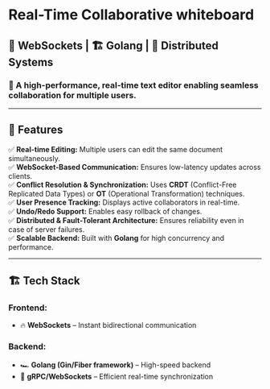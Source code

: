 # Real-Time Collaborative whiteboard
## 📡 WebSockets | 🏗️ Golang | 🔗 Distributed Systems  

### 🚀 A high-performance, real-time text editor enabling seamless collaboration for multiple users.  

---

## 🌟 Features  

✅ **Real-time Editing:** Multiple users can edit the same document simultaneously.  
✅ **WebSocket-Based Communication:** Ensures low-latency updates across clients.  
✅ **Conflict Resolution & Synchronization:** Uses **CRDT** (Conflict-Free Replicated Data Types) or **OT** (Operational Transformation) techniques.  
✅ **User Presence Tracking:** Displays active collaborators in real-time.  
✅ **Undo/Redo Support:** Enables easy rollback of changes.  
✅ **Distributed & Fault-Tolerant Architecture:** Ensures reliability even in case of server failures.  
✅ **Scalable Backend:** Built with **Golang** for high concurrency and performance.  
 

---

## 🏗️ Tech Stack  

### **Frontend:**  
- 🔥 **WebSockets** – Instant bidirectional communication  

### **Backend:**  
- 🏎️ **Golang (Gin/Fiber framework)** – High-speed backend  
- 🔗 **gRPC/WebSockets** – Efficient real-time synchronization  



